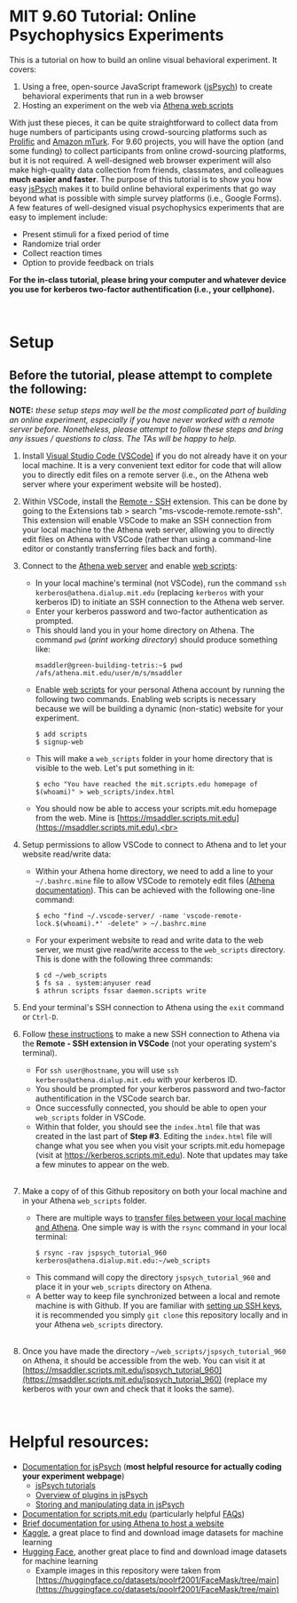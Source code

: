 # **MIT 9.60 Tutorial:** Online Psychophysics Experiments

This is a tutorial on how to build an online visual behavioral experiment. It covers:

1. Using a free, open-source JavaScript framework ([jsPsych](https://www.jspsych.org/7.3/)) to create behavioral experiments that run in a web browser
2. Hosting an experiment on the web via [Athena web scripts](https://scripts.mit.edu/web/)

With just these pieces, it can be quite straightforward to collect data from huge numbers of participants using crowd-sourcing platforms such as [Prolific](https://www.prolific.co) and [Amazon mTurk](https://www.mturk.com). For 9.60 projects, you will have the option (and some funding) to collect participants from online crowd-sourcing platforms, but it is not required. A well-designed web browser experiment will also make high-quality data collection from friends, classmates, and colleagues **much easier and faster**. The purpose of this tutorial is to show you how easy [jsPsych](https://www.jspsych.org/7.3/) makes it to build online behavioral experiments that go way beyond what is possible with simple survey platforms (i.e., Google Forms). A few features of well-designed visual psychophysics experiments that are easy to implement include:
- Present stimuli for a fixed period of time
- Randomize trial order
- Collect reaction times
- Option to provide feedback on trials

**For the in-class tutorial, please bring your computer and whatever device you use for kerberos two-factor authentification (i.e., your cellphone).**

<br>

# Setup

## **Before the tutorial, please attempt to complete the following:**

**NOTE:** *these setup steps may well be the most complicated part of building an online experiment, especially if you have never worked with a remote server before. Nonetheless, please attempt to follow these steps and bring any issues / questions to class. The TAs will be happy to help.*

1. Install [Visual Studio Code (VSCode)](https://code.visualstudio.com/download) if you do not already have it on your local machine. It is a very convenient text editor for code that will allow you to directly edit files on a remote server (i.e., on the Athena web server where your experiment website will be hosted).

2. Within VSCode, install the [Remote - SSH](https://marketplace.visualstudio.com/items?itemName=ms-vscode-remote.remote-ssh) extension. This can be done by going to the Extensions tab > search "ms-vscode-remote.remote-ssh". This extension will enable VSCode to make an SSH connection from your local machine to the Athena web server, allowing you to directly edit files on Athena with VSCode (rather than using a command-line editor or constantly transferring files back and forth).

3. Connect to the [Athena web server](https://sipb.mit.edu/doc/using-athena/) and enable [web scripts](https://scripts.mit.edu/web/):
    * In your local machine's terminal (not VSCode), run the command `ssh kerberos@athena.dialup.mit.edu` (replacing `kerberos` with your kerberos ID) to initiate an SSH connection to the Athena web server.
    * Enter your kerberos password and two-factor authentication as prompted.
    * This should land you in your home directory on Athena. The command `pwd` (*print working directory*) should produce something like:
        ```
        msaddler@green-building-tetris:~$ pwd
        /afs/athena.mit.edu/user/m/s/msaddler
        ```
    * Enable [web scripts](https://scripts.mit.edu/web/) for your personal Athena account by running the following two commands. Enabling web scripts is necessary because we will be building a dynamic (non-static) website for your experiment.
        ```
        $ add scripts
        $ signup-web
        ```
    * This will make a `web_scripts` folder in your home directory that is visible to the web. Let's put something in it:
        ```
        $ echo "You have reached the mit.scripts.edu homepage of $(whoami)" > web_scripts/index.html
        ```
    * You should now be able to access your scripts.mit.edu homepage from the web. Mine is [https://msaddler.scripts.mit.edu](https://msaddler.scripts.mit.edu).<br><br>

4. Setup  permissions to allow VSCode to connect to Athena and to let your website read/write data:
    * Within your Athena home directory, we need to add a line to your `~/.bashrc.mine` file to allow VSCode to remotely edit files ([Athena documentation](https://sipb.mit.edu/doc/using-athena/)). This can be achieved with the following one-line command:
        ```
        $ echo "find ~/.vscode-server/ -name 'vscode-remote-lock.$(whoami).*' -delete" > ~/.bashrc.mine
        ```
    * For your experiment website to read and write data to the web server, we must give read/write access to the `web_scripts` directory. This is done with the following three commands:
        ```
        $ cd ~/web_scripts
        $ fs sa . system:anyuser read
        $ athrun scripts fssar daemon.scripts write
        ```

5. End your terminal's SSH connection to Athena using the `exit` command or `Ctrl-D`.<br>

6. Follow [these instructions](https://code.visualstudio.com/docs/remote/ssh#_connect-to-a-remote-host) to make a new SSH connection to Athena via the **Remote - SSH extension in VSCode** (not your operating system's terminal).
    * For `ssh user@hostname`, you will use `ssh kerberos@athena.dialup.mit.edu` with your kerberos ID.
    * You should be prompted for your kerberos password and two-factor authentification in the VSCode search bar.
    * Once successfully connected, you should be able to open your `web_scripts` folder in VSCode.
    * Within that folder, you should see the `index.html` file that was created in the last part of **Step #3**. Editing the `index.html` file will change what you see when you visit your scripts.mit.edu homepage (visit at https://kerberos.scripts.mit.edu). Note that updates may take a few minutes to appear on the web.<br><br>

7. Make a copy of of this Github repository on both your local machine and in your Athena `web_scripts` folder.
    * There are multiple ways to [transfer files between your local machine and Athena](http://kb.mit.edu/confluence/pages/viewpage.action?pageId=3907182). One simple way is with the `rsync` command in your local terminal:
        ```
        $ rsync -rav jspsych_tutorial_960 kerberos@athena.dialup.mit.edu:~/web_scripts
        ```
    * This command will copy the directory `jspsych_tutorial_960` and place it in your `web_scripts` directory on Athena.
    * A better way to keep file synchronized between a local and remote machine is with Github. If you are familiar with [setting up SSH keys](https://docs.github.com/en/authentication/connecting-to-github-with-ssh#platform-all), it is recommended you simply `git clone` this repository locally and in your Athena `web_scripts` directory.<br><br>

8. Once you have made the directory `~/web_scripts/jspsych_tutorial_960` on Athena, it should be accessible from the web. You can visit it at [https://msaddler.scripts.mit.edu/jspsych_tutorial_960](https://msaddler.scripts.mit.edu/jspsych_tutorial_960) (replace my kerberos with your own and check that it looks the same).

<br>

# Helpful resources:
- [Documentation for jsPsych](https://www.jspsych.org/) (**most helpful resource for actually coding your experiment webpage**)
    - [jsPsych tutorials](https://www.jspsych.org/7.3/tutorials/rt-task/)
    - [Overview of plugins in jsPsych](https://www.jspsych.org/7.3/overview/plugins/)
    - [Storing and manipulating data in jsPsych](https://www.jspsych.org/7.3/overview/data/) 
- [Documentation for scripts.mit.edu](https://scripts.mit.edu/web/) (particularly helpful [FAQs](https://scripts.mit.edu/faq/))
- [Brief documentation for using Athena to host a website](https://sipb.mit.edu/doc/using-athena/)
- [Kaggle](https://www.kaggle.com/datasets), a great place to find and download image datasets for machine learning
- [Hugging Face](https://huggingface.co/datasets), another great place to find and download image datasets for machine learning
    - Example images in this repository were taken from [https://huggingface.co/datasets/poolrf2001/FaceMask/tree/main](https://huggingface.co/datasets/poolrf2001/FaceMask/tree/main)
